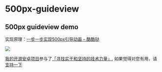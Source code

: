 # 500px-guideview
500px guideview demo
----
实现原理：[一步一步实现500px引导动画 – 酷酷哒](http://blog.csdn.net/hpu_zyh/article/details/47749859)

![](https://github.com/hanks-zyh/500px-guideview/blob/master/demo.gif)

[我的开源安卓项目](https://github.com/hanks-zyh/Conquer)参与了[「寻找实干和坚持的技术力量」](http://i.100offer.com/projects/48), 如果觉得对您有用，请[支持一下](http://i.100offer.com/projects/48)
